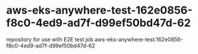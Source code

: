 # aws-eks-anywhere-test-162e0856-f8c0-4ed9-ad7f-d99ef50bd47d-62
repository for use with E2E test job aws-eks-anywhere-test:162e0856-f8c0-4ed9-ad7f-d99ef50bd47d-62
